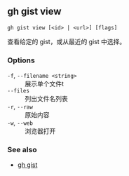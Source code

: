 ## gh gist view

```
gh gist view [<id> | <url>] [flags]
```

查看给定的 gist，或从最近的 gist 中选择。

### Options

<dl class="flags">
	<dt><code>-f</code>, <code>--filename &lt;string&gt;</code></dt>
	<dd>展示单个文件t</dd>

<dt><code>--files</code></dt>
<dd>列出文件名列表</dd>

<dt><code>-r</code>, <code>--raw</code></dt>
<dd>原始内容</dd>

<dt><code>-w</code>, <code>--web</code></dt>
<dd>浏览器打开</dd>

</dl>

### See also

- [gh gist](./gh_gist.zh.md)
